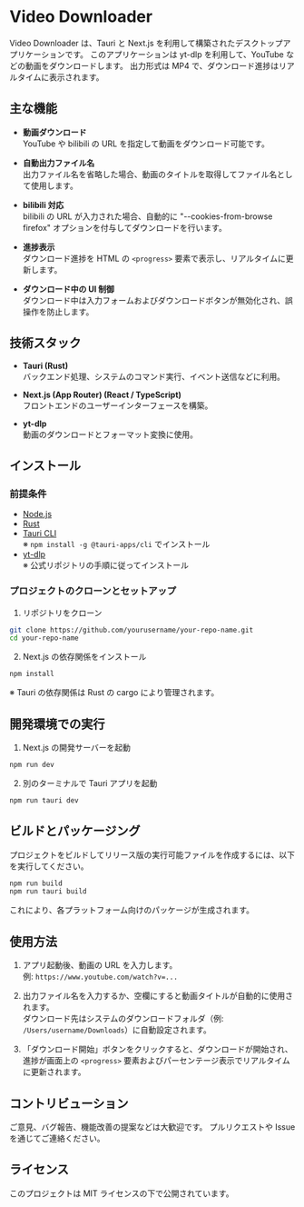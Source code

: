 # Video Downloader

Video Downloader は、Tauri と Next.js を利用して構築されたデスクトップアプリケーションです。
このアプリケーションは yt-dlp を利用して、YouTube などの動画をダウンロードします。
出力形式は MP4 で、ダウンロード進捗はリアルタイムに表示されます。

## 主な機能

- **動画ダウンロード**  
  YouTube や bilibili の URL を指定して動画をダウンロード可能です。

- **自動出力ファイル名**  
  出力ファイル名を省略した場合、動画のタイトルを取得してファイル名として使用します。

- **bilibili 対応**  
  bilibili の URL が入力された場合、自動的に "--cookies-from-browse firefox" オプションを付与してダウンロードを行います。

- **進捗表示**  
  ダウンロード進捗を HTML の `<progress>` 要素で表示し、リアルタイムに更新します。

- **ダウンロード中の UI 制御**  
  ダウンロード中は入力フォームおよびダウンロードボタンが無効化され、誤操作を防止します。

## 技術スタック

- **Tauri (Rust)**  
  バックエンド処理、システムのコマンド実行、イベント送信などに利用。

- **Next.js (App Router) (React / TypeScript)**  
  フロントエンドのユーザーインターフェースを構築。

- **yt-dlp**  
  動画のダウンロードとフォーマット変換に使用。

## インストール

### 前提条件

- [Node.js](https://nodejs.org/)
- [Rust](https://www.rust-lang.org/tools/install)
- [Tauri CLI](https://tauri.app/v1/guides/getting-started/intro/)  
  ※ `npm install -g @tauri-apps/cli` でインストール
- [yt-dlp](https://github.com/yt-dlp/yt-dlp)  
  ※ 公式リポジトリの手順に従ってインストール

### プロジェクトのクローンとセットアップ

1. リポジトリをクローン

```bash
git clone https://github.com/yourusername/your-repo-name.git
cd your-repo-name
```

2. Next.js の依存関係をインストール

```bash
npm install
```

※ Tauri の依存関係は Rust の cargo により管理されます。

## 開発環境での実行

1. Next.js の開発サーバーを起動
```bash
npm run dev
```

2. 別のターミナルで Tauri アプリを起動
```bash
npm run tauri dev
```

## ビルドとパッケージング

プロジェクトをビルドしてリリース版の実行可能ファイルを作成するには、以下を実行してください。

```bash
npm run build
npm run tauri build
```

これにより、各プラットフォーム向けのパッケージが生成されます。

## 使用方法

1. アプリ起動後、動画の URL を入力します。  
   例: `https://www.youtube.com/watch?v=...`

2. 出力ファイル名を入力するか、空欄にすると動画タイトルが自動的に使用されます。  
   ダウンロード先はシステムのダウンロードフォルダ（例: `/Users/username/Downloads`）に自動設定されます。

3. 「ダウンロード開始」ボタンをクリックすると、ダウンロードが開始され、進捗が画面上の `<progress>` 要素およびパーセンテージ表示でリアルタイムに更新されます。

## コントリビューション

ご意見、バグ報告、機能改善の提案などは大歓迎です。
プルリクエストや Issue を通じてご連絡ください。

## ライセンス

このプロジェクトは MIT ライセンスの下で公開されています。